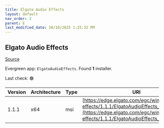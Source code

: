 ```yaml
---
title: Elgato Audio Effects
layout: default
nav_order: 2
parent: E
last_modified_date: 28/10/2025 1:25:32 PM
---
```


## Elgato Audio Effects

[Source](https://www.elgato.com/)

Evergreen app: `ElgatoAudioEffects`. Found **1** installer.

Last check: 🟢

| Version | Architecture | Type | URI                                                                                                                                                                                |
| ------- | ------------ | ---- | ---------------------------------------------------------------------------------------------------------------------------------------------------------------------------------- |
| 1.1.1   | x64          | msi  | [https://edge.elgato.com/egc/windows/audio-effects/1.1.1/ElgatoAudioEffects_1.1.1.80.msi](https://edge.elgato.com/egc/windows/audio-effects/1.1.1/ElgatoAudioEffects_1.1.1.80.msi) |
